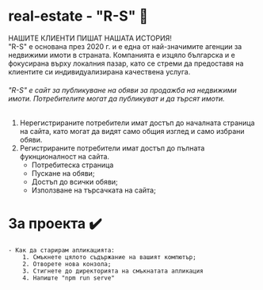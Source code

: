 # real-estate - "R-S" 🌆

НАШИТЕ КЛИЕНТИ ПИШАТ НАШАТА ИСТОРИЯ!  
"R-S" е основана през 2020 г. и е една от най-значимите агенции за недвижими имоти в страната. Компанията е изцяло българска и е фокусирана върху локалния пазар, като се стреми да предоставя на клиентите си индивидуализирана качествена услуга.

###### "R-S" е сайт за публикуване на обяви за продажба на недвижими имоти. Потребителите могат да публикуват и да търсят имоти.
1. Нерегистрираните потребители имат достъп до началната страница на сайта, като могат да видят само общия изглед и само избрани обяви.
2. Регистрираните потребители имат достъп до пълната фукнционалност на сайта.
     - Потребитеска страница
     - Пускане на обяви;
     - Достъп до всички обяви;
     - Използване на търсачката на сайта;

# За проекта ✔️
    - Как да старирам апликацията:
        1. Смъкнете цялото съдържание на вашият компютър;
        2. Отворете нова конзола;
        3. Стигнете до директорията на смъкнатата апликация
        4. Напиште "npm run serve"